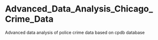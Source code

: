 # Advanced_Data_Analysis_Chicago_Crime_Data
Advanced data analysis of police crime data based on cpdb database
